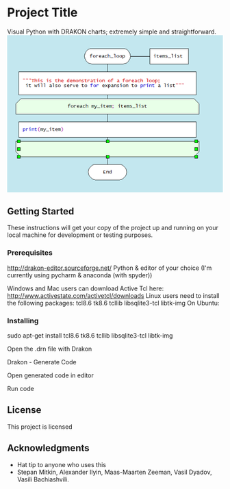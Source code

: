 # Project Title

Visual Python with DRAKON charts; extremely simple and straightforward.
![](foreach_ex.png)

## Getting Started

These instructions will get your copy of the project up and running on your local machine for development or testing purposes.


### Prerequisites


http://drakon-editor.sourceforge.net/
Python & editor of your choice (I'm currently using pycharm & anaconda (with spyder))

Windows and Mac users can download Active Tcl here: http://www.activestate.com/activetcl/downloads
Linux users need to install the following packages:
tcl8.6
tk8.6
tcllib
libsqlite3-tcl
libtk-img
On Ubuntu:

### Installing

sudo apt-get install tcl8.6 tk8.6 tcllib libsqlite3-tcl libtk-img




Open the .drn file with Drakon

Drakon - Generate Code

Open generated code in editor

Run code


## License

This project is licensed 

## Acknowledgments

* Hat tip to anyone who uses this
* Stepan Mitkin, Alexander Ilyin, Maas-Maarten Zeeman, Vasil Dyadov, Vasili Bachiashvili.
